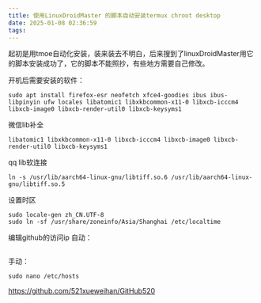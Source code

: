 ```yaml
---
title: 使用LinuxDroidMaster 的脚本自动安装termux chroot desktop
date: 2025-01-08 02:36:59
tags:
---
```

起初是用tmoe自动化安装，装来装去不明白，后来搜到了linuxDroidMaster用它的脚本安装成功了，它的脚本不能照抄，有些地方需要自己修改。


开机后需要安装的软件：
```
sudo apt install firefox-esr neofetch xfce4-goodies ibus ibus-libpinyin ufw locales libatomic1 libxkbcommon-x11-0 libxcb-icccm4 libxcb-image0 libxcb-render-util0 libxcb-keysyms1
```

微信lib补全
```
libatomic1 libxkbcommon-x11-0 libxcb-icccm4 libxcb-image0 libxcb-render-util0 libxcb-keysyms1
```
qq lib软连接
```
ln -s /usr/lib/aarch64-linux-gnu/libtiff.so.6 /usr/lib/aarch64-linux-gnu/libtiff.so.5
```

设置时区
```
sudo locale-gen zh_CN.UTF-8
sudo ln -sf /usr/share/zoneinfo/Asia/Shanghai /etc/localtime
```

编辑github的访问ip
自动：
```sudo sh -c 'sed -i "/# GitHub520 Host Start/Q" /etc/hosts && curl https://raw.hellogithub.com/hosts >> /etc/hosts'
```
手动：
```
sudo nano /etc/hosts
```
https://github.com/521xueweihan/GitHub520

